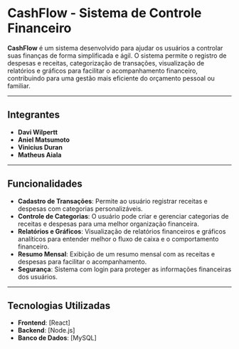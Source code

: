 # CashFlow - Sistema de Controle Financeiro

**CashFlow** é um sistema desenvolvido para ajudar os usuários a controlar suas finanças de forma simplificada e ágil. O sistema permite o registro de despesas e receitas, categorização de transações, visualização de relatórios e gráficos para facilitar o acompanhamento financeiro, contribuindo para uma gestão mais eficiente do orçamento pessoal ou familiar.

---

## Integrantes

- **Davi Wilpertt**
- **Aniel Matsumoto**
- **Vinicius Duran**
- **Matheus Aiala**

---

## Funcionalidades

- **Cadastro de Transações**: Permite ao usuário registrar receitas e despesas com categorias personalizáveis.
- **Controle de Categorias**: O usuário pode criar e gerenciar categorias de receitas e despesas para uma melhor organização financeira.
- **Relatórios e Gráficos**: Visualização de relatórios financeiros e gráficos analíticos para entender melhor o fluxo de caixa e o comportamento financeiro.
- **Resumo Mensal**: Exibição de um resumo mensal com as receitas e despesas para facilitar o acompanhamento.
- **Segurança**: Sistema com login para proteger as informações financeiras dos usuários.

---

## Tecnologias Utilizadas

- **Frontend**: [React]
- **Backend**: [Node.js]
- **Banco de Dados**: [MySQL]
